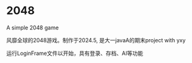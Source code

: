 # 2048
A simple 2048 game

风靡全球的2048游戏。制作于2024.5, 是大一javaA的期末project with yxy

运行LoginFrame文件以开始，具有登录、存档、AI等功能
